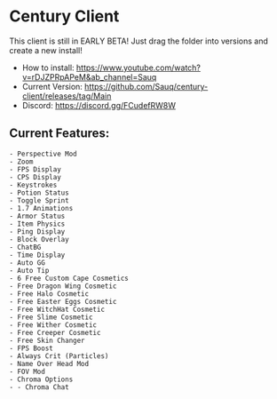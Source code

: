 # Century Client
This client is still in EARLY BETA! Just drag the folder into versions and create a new install!
- How to install: https://www.youtube.com/watch?v=rDJZPRpAPeM&ab_channel=Sauq
- Current Version: https://github.com/Sauq/century-client/releases/tag/Main
- Discord: https://discord.gg/FCudefRW8W

## Current Features:
```shell
- Perspective Mod
- Zoom
- FPS Display
- CPS Display
- Keystrokes
- Potion Status
- Toggle Sprint
- 1.7 Animations
- Armor Status
- Item Physics
- Ping Display
- Block Overlay
- ChatBG
- Time Display
- Auto GG
- Auto Tip
- 6 Free Custom Cape Cosmetics
- Free Dragon Wing Cosmetic
- Free Halo Cosmetic
- Free Easter Eggs Cosmetic
- Free WitchHat Cosmetic
- Free Slime Cosmetic
- Free Wither Cosmetic
- Free Creeper Cosmetic
- Free Skin Changer
- FPS Boost
- Always Crit (Particles)
- Name Over Head Mod
- FOV Mod
- Chroma Options
- - Chroma Chat
```
